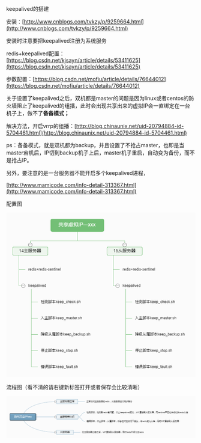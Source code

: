 keepalived的搭建

安装：[http://www.cnblogs.com/tvkzy/p/9259664.html](http://www.cnblogs.com/tvkzy/p/9259664.html)

安装时注意要把keepalived注册为系统服务

redis+keepalived配置：[https://blog.csdn.net/kjsayn/article/details/53411625](https://blog.csdn.net/kjsayn/article/details/53411625)

参数配置：[https://blog.csdn.net/mofiu/article/details/76644012](https://blog.csdn.net/mofiu/article/details/76644012)

关于设置了keepalived之后，双机都是master的问题是因为linux或者centos的防火墙阻止了keepalived的组播，此时会出现共享出来的虚拟IP会一直绑定在一台机子上，做不了**备备模式；**

解决方法，开启vrrp的组播：[http://blog.chinaunix.net/uid-20794884-id-5704461.html](http://blog.chinaunix.net/uid-20794884-id-5704461.html)

ps：备备模式，就是双机都为backup，并且设置了不抢占master，也即是当master宕机后，IP切到backup机子上后，master机子重启，自动变为备份，而不是抢占IP。

另外，要注意的是一台服务器不能开启多个keepalived进程，

[http://www.mamicode.com/info-detail-313367.html](http://www.mamicode.com/info-detail-313367.html)



配置图

![](/assets/共享虚拟IP配置.png)



流程图（看不清的请右键新标签打开或者保存会比较清晰）

![](/assets/流程.png)

